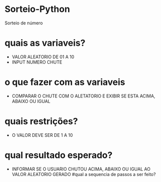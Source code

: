 # Sorteio-Python
Sorteio de número 
# quais as variaveis?
 - VALOR ALEATORIO DE 01 A 10
 - INPUT NUMERO CHUTE
# o que fazer com as variaveis
 - COMPARAR O CHUTE COM O ALETATORIO E EXIBIR SE ESTA ACIMA, ABAIXO OU IGUAL
# quais restrições?
 - O VALOR DEVE SER DE 1 A 10
# qual resultado esperado?
 - INFORMAR SE O USUARIO CHUTOU ACIMA, ABAIXO OU IGUAL AO VALOR ALEATORIO GERADO
#qual a sequencia de passos a ser feito?
